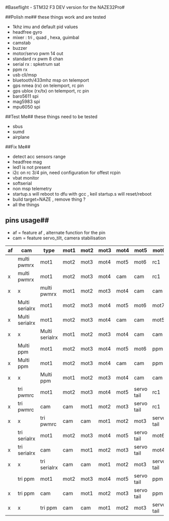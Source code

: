 #Baseflight - STM32 F3 DEV version for the NAZE32Pro#


##Polish me##
these things work and are tested

* 1khz imu and default pid values
* headfree gyro
* mixer : tri , quad , hexa, guimbal
* camstab 
* buzzer
* motor/servo pwm 14 out
* standard rx pwm 8 chan
* serial rx : spketrum sat
* ppm rx
* usb cli/msp
* bluetooth/433mhz msp on telemport 
* gps nmea (rx) on telemport, rc pin
* gps ublox (rx/tx) on telemport, rc pin
* baro5611 spi 
* mag5983 spi
* mpu6050 spi

##Test Me##
these things need to be tested

* sbus 
* sumd
* airplane


##Fix Me##
* detect acc sensors range
* headfree mag
* led1 is not present
* i2c on rc 3/4 pin, need configuration for offest rcpin
* vbat monitor
* softserial
* non msp telemetry
* startup.s will reboot to dfu with gcc , keil startup.s  will reset/reboot
* build target=NAZE , remove thing ?
* all the things


## pins usage##
* af = feature af , alternate function for the pin  
* cam = feature servo_tilt, camera stabilisation

af|cam|type|mot1|mot2|mot3|mot4|mot5|mot6|rc1|rc2|rc3|rc4|rc5|rc6|rc7|rc8
--|-------|----|----|----|----|----|----|----|---|---|---|---|---|---|---|---
||multi pwmrx|mot1|mot2|mot3|mot4|mot5|mot6|rc1|rc2|rc3|rc4|rc5|rc6|rc7|rc8
|x|multi pwmrx|mot1|mot2|mot3|mot4|cam|cam|rc1|rc2|rc3|rc4|rc5|rc6|rc7|rc8
x|x|multi pwmrx|mot1|mot2|mot3|mot4|cam|cam|rc1|rc2|rc3|rc4|rc5|rc6|rc7|rc8
||Multi serialrx|mot1|mot2|mot3|mot4|mot5|mot6|mot7|mot8|mot9|mot10|mot11|mot12|mot13|mot14
|x|Multi serialrx|mot1|mot2|mot3|mot4|cam|cam|mot5|mot6|mot7|mot8|servo1|servo2|servo3|servo4
x|x|Multi serialrx|mot1|mot2|mot3|mot4|cam|cam|mot5|mot6|mot7|mot8|mot9|mot10|mot11|mot12
||Multi ppm|mot1|mot2|mot3|mot4|mot5|mot6|ppm|mot6|mot7|mot8|mot9|mot10|mot11|mot12
|x|Multi ppm|mot1|mot2|mot3|mot4|cam|cam|ppm|mot5|mot6|mot7|mot8|mot9|mot10|mot11
x|x|Multi ppm|mot1|mot2|mot3|mot4|cam|cam|ppm|mot6|mot7|mot8|servo1|servo2|servo3|servo4
||tri pwmrc|mot1|mot2|mot3|mot4|mot5|servo tail|rc1|rc2|rc3|rc4|rc5|rc6|rc7|rc8
|x|tri pwmrc|cam|cam|mot1|mot2|mot3|servo tail|rc1|rc2|rc3|rc4|rc5|rc6|rc7|rc8
x|x|tri pwmrc|cam|cam|mot1|mot2|mot3|servo tail|rc1|rc2|rc3|rc4|rc5|rc6|rc7|rc8
||tri serialrx|mot1|mot2|mot3|mot4|mot5|servo tail|mot6|mot7|mot8|mot9|mot10|mot11|mot12|mot13
|x|tri serialrx|cam|cam|mot1|mot2|mot3|servo tail|mot4|mot5|mot6|mot7|mot8|mot9|mot10|mot11
x|x|tri serialrx|cam|cam|mot1|mot2|mot3|servo tail|mot4|mot5|mot6|mot7|servo1|servo2|servo3|servo4
||tri ppm|mot1|mot2|mot3|mot4|mot5|servo tail|ppm|mot6|mot7|mot8|mot9|mot10|mot11|mot12
|x|tri ppm|cam|cam|mot1|mot2|mot3|servo tail|ppm|mot4|mot5|mot6|mot7|mot8|mot9|mot10
x|x|tri ppm|cam|cam|mot1|mot2|mot3|servo tail|ppm|mot4|mot5|mot6|servo1|servo2|servo3|servo4